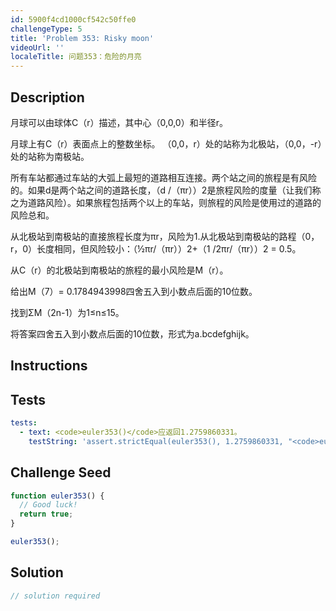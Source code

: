 ```yaml
---
id: 5900f4cd1000cf542c50ffe0
challengeType: 5
title: 'Problem 353: Risky moon'
videoUrl: ''
localeTitle: 问题353：危险的月亮
---
```


## Description
<section id="description">月球可以由球体C（r）描述，其中心（0,0,0）和半径r。 <p>月球上有C（r）表面点上的整数坐标。 （0,0，r）处的站称为北极站，（0,0，-r）处的站称为南极站。 </p><p>所有车站都通过车站的大弧上最短的道路相互连接。两个站之间的旅程是有风险的。如果d是两个站之间的道路长度，（d /（πr））2是旅程风险的度量（让我们称之为道路风险）。如果旅程包括两个以上的车站，则旅程的风险是使用过的道路的风险总和。 </p><p>从北极站到南极站的直接旅程长度为πr，风险为1.从北极站到南极站的路程（0，r，0）长度相同，但风险较小：（½πr/（πr））2+（1 /2πr/（πr））2 = 0.5。 </p><p>从C（r）的北极站到南极站的旅程的最小风险是M（r）。 </p><p>给出M（7）= 0.1784943998四舍五入到小数点后面的10位数。 </p><p>找到ΣM（2n-1）为1≤n≤15。 </p><p>将答案四舍五入到小数点后面的10位数，形式为a.bcdefghijk。 </p></section>

## Instructions
<section id="instructions">
</section>

## Tests
<section id='tests'>

```yml
tests:
  - text: <code>euler353()</code>应返回1.2759860331。
    testString: 'assert.strictEqual(euler353(), 1.2759860331, "<code>euler353()</code> should return 1.2759860331.");'

```

</section>

## Challenge Seed
<section id='challengeSeed'>

<div id='js-seed'>

```js
function euler353() {
  // Good luck!
  return true;
}

euler353();

```

</div>



</section>

## Solution
<section id='solution'>

```js
// solution required
```
</section>
